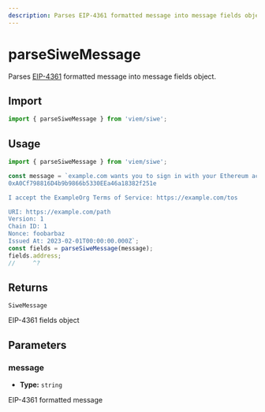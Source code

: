 ```yaml
---
description: Parses EIP-4361 formatted message into message fields object.
---
```


# parseSiweMessage

Parses [EIP-4361](https://eips.ethereum.org/EIPS/eip-4361) formatted message into message fields object.

## Import

```js twoslash
import { parseSiweMessage } from 'viem/siwe';
```

## Usage

```js twoslash
import { parseSiweMessage } from 'viem/siwe';

const message = `example.com wants you to sign in with your Ethereum account:
0xA0Cf798816D4b9b9866b5330EEa46a18382f251e

I accept the ExampleOrg Terms of Service: https://example.com/tos

URI: https://example.com/path
Version: 1
Chain ID: 1
Nonce: foobarbaz
Issued At: 2023-02-01T00:00:00.000Z`;
const fields = parseSiweMessage(message);
fields.address;
//     ^?
```

## Returns

`SiweMessage`

EIP-4361 fields object

## Parameters

### message

- **Type:** `string`

EIP-4361 formatted message
